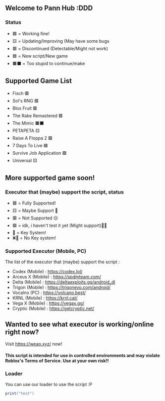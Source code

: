 ## Welcome to Pann Hub :DDD

### Status
- 🟩 = Working fine!
- 🟨 = Updating/Improving (May have some bugs
- 🟥 = Discontinued (Detectable/Might not work)
- 🟦 = New script/New game
- 🟫⬛ = Too stupid to continue/make



## Supported Game List
- Fisch 🟥
- Sol's RNG 🟥
- Blox Fruit 🟥
- The Rake Remastered 🟥
- The Mimic 🟫⬛
- PETAPETA 🟨
- Raise A Floppa 2  🟩
- 7 Days To Live 🟦
- Survive Job Application 🟩
- Universal 🟨

## More supported game soon!

### Executor that (maybe) support the script, status
- 🟩 = Fully Supported!
- 🟨 = Maybe Support 🤔
- 🟥 = Not Supported 😔 
- 🟦 = idk, i haven't test it yet (Might support)🥀💔
- 🔐 = Key System!
- ❌🔐 = No Key system!

### Supported Executor (Mobile, PC)
The list of the executor that (maybe) support the script :
- Codex (Mobile) : https://codex.lol/
- Arceus X (Mobile) : https://spdmteam.com/
- Delta (Mobile) : https://deltaexploits.gg/android_dl
- Trigon (Mobile) : https://trigonevo.com/android/
- Vocalno (PC) : https://volcano.best/
- KRNL (Mobile) : https://krnl.cat/
- Vega X (Mobile) : https://vegax.gg/
- Cryptic (Mobile) : https://getcryptic.net/

## Wanted to see what executor is working/online right now? 
Visit https://weao.xyz/ now!




#### This script is intended for use in controlled environments and may violate Roblox's Terms of Service. Use at your own risk!!



### Loader

You can use our loader to use the script :P

```lua
print("test")
